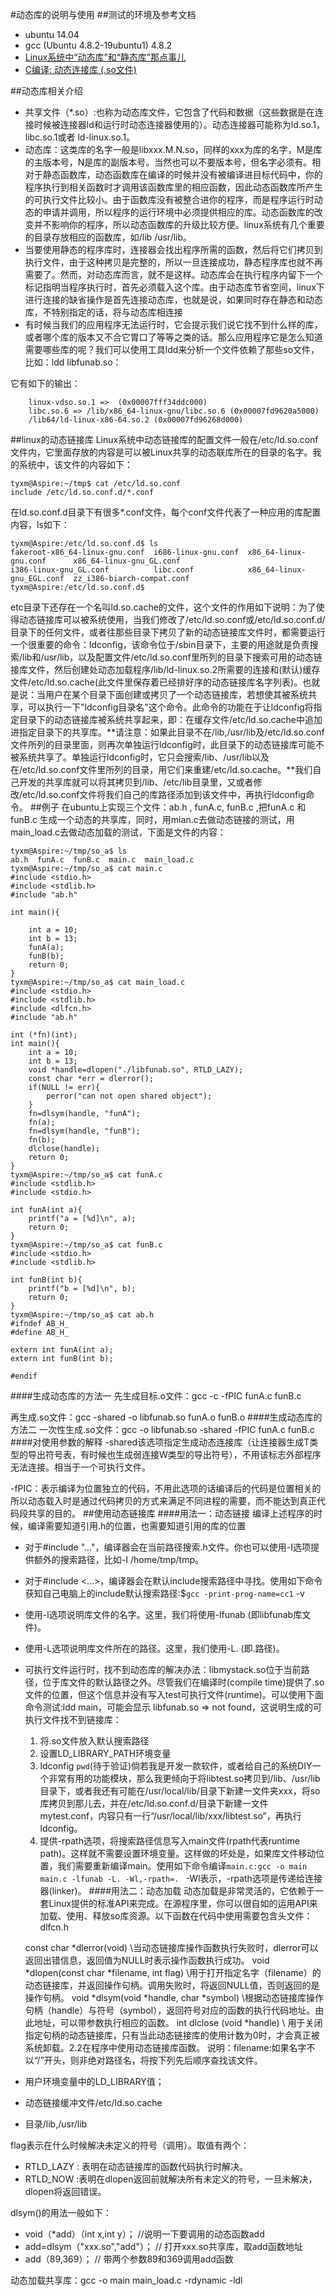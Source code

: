 #动态库的说明与使用
##测试的环境及参考文档
* ubuntu 14.04
* gcc (Ubuntu 4.8.2-19ubuntu1) 4.8.2
* [Linux系统中“动态库”和“静态库”那点事儿 ](http://blog.chinaunix.net/uid-23069658-id-3142046.html)
* [C编译: 动态连接库 (.so文件)](http://www.cnblogs.com/vamei/archive/2013/04/04/2998850.html)

##动态库相关介绍

* 共享文件（*.so）:也称为动态库文件，它包含了代码和数据（这些数据是在连接时候被连接器ld和运行时动态连接器使用的）。动态连接器可能称为ld.so.1，libc.so.1或者 ld-linux.so.1。
* 动态库：这类库的名字一般是libxxx.M.N.so，同样的xxx为库的名字，M是库的主版本号，N是库的副版本号。当然也可以不要版本号，但名字必须有。相对于静态函数库，动态函数库在编译的时候并没有被编译进目标代码中，你的程序执行到相关函数时才调用该函数库里的相应函数，因此动态函数库所产生的可执行文件比较小。由于函数库没有被整合进你的程序，而是程序运行时动态的申请并调用，所以程序的运行环境中必须提供相应的库。动态函数库的改变并不影响你的程序，所以动态函数库的升级比较方便。linux系统有几个重要的目录存放相应的函数库，如/lib /usr/lib。
* 当要使用静态的程序库时，连接器会找出程序所需的函数，然后将它们拷贝到执行文件，由于这种拷贝是完整的，所以一旦连接成功，静态程序库也就不再需要了。然而，对动态库而言，就不是这样。动态库会在执行程序内留下一个标记指明当程序执行时，首先必须载入这个库。由于动态库节省空间，linux下进行连接的缺省操作是首先连接动态库，也就是说，如果同时存在静态和动态库，不特别指定的话，将与动态库相连接
* 有时候当我们的应用程序无法运行时，它会提示我们说它找不到什么样的库，或者哪个库的版本又不合它胃口了等等之类的话。那么应用程序它是怎么知道需要哪些库的呢？我们可以使用工具ldd来分析一个文件依赖了那些so文件，比如：ldd libfunab.so：

它有如下的输出：

        linux-vdso.so.1 =>  (0x00007fff34ddc000)
        libc.so.6 => /lib/x86_64-linux-gnu/libc.so.6 (0x00007fd9620a5000)
        /lib64/ld-linux-x86-64.so.2 (0x00007fd96268d000)
        
##linux的动态链接库
 Linux系统中动态链接库的配置文件一般在/etc/ld.so.conf文件内，它里面存放的内容是可以被Linux共享的动态联库所在的目录的名字。我的系统中，该文件的内容如下：
 
    tyxm@Aspire:~/tmp$ cat /etc/ld.so.conf
    include /etc/ld.so.conf.d/*.conf
在ld.so.conf.d目录下有很多*.conf文件，每个conf文件代表了一种应用的库配置内容，ls如下：

    tyxm@Aspire:/etc/ld.so.conf.d$ ls
    fakeroot-x86_64-linux-gnu.conf  i686-linux-gnu.conf  x86_64-linux-gnu.conf      x86_64-linux-gnu_GL.conf
    i386-linux-gnu_GL.conf          libc.conf            x86_64-linux-gnu_EGL.conf  zz_i386-biarch-compat.conf
    tyxm@Aspire:/etc/ld.so.conf.d$
etc目录下还存在一个名叫ld.so.cache的文件，这个文件的作用如下说明：为了使得动态链接库可以被系统使用，当我们修改了/etc/ld.so.conf或/etc/ld.so.conf.d/目录下的任何文件，或者往那些目录下拷贝了新的动态链接库文件时，都需要运行一个很重要的命令：ldconfig，该命令位于/sbin目录下，主要的用途就是负责搜索/lib和/usr/lib，以及配置文件/etc/ld.so.conf里所列的目录下搜索可用的动态链接库文件，然后创建处动态加载程序/lib/ld-linux.so.2所需要的连接和(默认)缓存文件/etc/ld.so.cache(此文件里保存着已经排好序的动态链接库名字列表)。也就是说：当用户在某个目录下面创建或拷贝了一个动态链接库，若想使其被系统共享，可以执行一下"ldconfig目录名"这个命令。此命令的功能在于让ldconfig将指定目录下的动态链接库被系统共享起来，即：在缓存文件/etc/ld.so.cache中追加进指定目录下的共享库。**请注意：如果此目录不在/lib,/usr/lib及/etc/ld.so.conf文件所列的目录里面，则再次单独运行ldconfig时，此目录下的动态链接库可能不被系统共享了。单独运行ldconfig时，它只会搜索/lib、/usr/lib以及在/etc/ld.so.conf文件里所列的目录，用它们来重建/etc/ld.so.cache。**我们自己开发的共享库就可以将其拷贝到/lib、/etc/lib目录里，又或者修改/etc/ld.so.conf文件将我们自己的库路径添加到该文件中，再执行ldconfig命令。
##例子
在ubuntu上实现三个文件：ab.h ,  funA.c,  funB.c ,把funA.c 和funB.c 生成一个动态的共享库，同时，用mian.c去做动态链接的测试，用main_load.c去做动态加载的测试，下面是文件的内容：

    tyxm@Aspire:~/tmp/so_a$ ls
    ab.h  funA.c  funB.c  main.c  main_load.c
    tyxm@Aspire:~/tmp/so_a$ cat main.c 
    #include <stdio.h>
    #include <stdlib.h>
    #include "ab.h"
    
    int main(){
    
    	int a = 10;
    	int b = 13;
    	funA(a);
    	funB(b);
    	return 0;
    }
    tyxm@Aspire:~/tmp/so_a$ cat main_load.c 
    #include <stdio.h>
    #include <stdlib.h>
    #include <dlfcn.h>
    #include "ab.h"

    int (*fn)(int);
    int main(){
    	int a = 10;
    	int b = 13;
    	void *handle=dlopen("./libfunab.so", RTLD_LAZY);
    	const char *err = dlerror();
    	if(NULL != err){
    		perror("can not open shared object");
    	}
    	fn=dlsym(handle, "funA");
    	fn(a);
    	fn=dlsym(handle, "funB");
    	fn(b);
    	dlclose(handle);
    	return 0;
    }
    tyxm@Aspire:~/tmp/so_a$ cat funA.c 
    #include <stdlib.h>
    #include <stdio.h>
    
    int funA(int a){
    	printf("a = [%d]\n", a);
    	return 0;
    }
    tyxm@Aspire:~/tmp/so_a$ cat funB.c 
    #include <stdio.h>
    #include <stdlib.h>
    
    int funB(int b){
    	printf("b = [%d]\n", b);
    	return 0;
    }
    tyxm@Aspire:~/tmp/so_a$ cat ab.h 
    #ifndef AB_H_
    #define AB_H_
    
    extern int funA(int a);
    extern int funB(int b);
    
    #endif

####生成动态库的方法一
先生成目标.o文件：gcc -c -fPIC funA.c  funB.c

再生成.so文件：gcc -shared -o libfunab.so funA.o funB.o
####生成动态库的方法二
一次性生成.so文件：gcc -o libfunab.so -shared -fPIC  funA.c funB.c
####对使用参数的解释
-shared该选项指定生成动态连接库（让连接器生成T类型的导出符号表，有时候也生成弱连接W类型的导出符号），不用该标志外部程序无法连接。相当于一个可执行文件。

-fPIC：表示编译为位置独立的代码，不用此选项的话编译后的代码是位置相关的所以动态载入时是通过代码拷贝的方式来满足不同进程的需要，而不能达到真正代码段共享的目的。
##使用动态链接库
####用法一：动态链接
编译上述程序的时候，编译需要知道引用.h的位置，也需要知道引用的库的位置

* 对于#include "..."，编译器会在当前路径搜索.h文件。你也可以使用-I选项提供额外的搜索路径，比如-I /home/tmp/tmp。
* 对于#include <...>，编译器会在默认include搜索路径中寻找。使用如下命令获知自己电脑上的include默认搜索路径:$`gcc -print-prog-name=cc1` -v  
* 使用-l选项说明库文件的名字。这里，我们将使用-lfunab (即libfunab库文件)。
* 使用-L选项说明库文件所在的路径。这里，我们使用-L. (即.路径)。
* 可执行文件运行时，找不到动态库的解决办法：libmystack.so位于当前路径，位于库文件的默认路径之外。尽管我们在编译时(compile time)提供了.so文件的位置，但这个信息并没有写入test可执行文件(runtime)。可以使用下面命令测试:ldd main，可能会显示  libfunab.so => not found，这说明生成的可执行文件找不到链接库：
    1. 将.so文件放入默认搜索路径
    2. 设置LD_LIBRARY_PATH环境变量
    3. ldconfig `pwd`(待于验证)倘若我是开发一款软件，或者给自己的系统DIY一个非常有用的功能模块，那么我更倾向于将libtest.so拷贝到/lib、/usr/lib目录下，或者我还有可能在/usr/local/lib/目录下新建一文件夹xxx，将so库拷贝到那儿去，并在/etc/ld.so.conf.d/目录下新建一文件mytest.conf，内容只有一行“/usr/local/lib/xxx/libtest.so”，再执行ldconfig。
    4. 提供-rpath选项，将搜索路径信息写入main文件(rpath代表runtime path)。这样就不需要设置环境变量。这样做的坏处是，如果库文件移动位置，我们需要重新编译main。使用如下命令编译`main.c:gcc -o main main.c -lfunab -L. -Wl,-rpath=. `          -Wl表示，-rpath选项是传递给连接器(linker)。
####用法二：动态加载
动态加载是非常灵活的，它依赖于一套Linux提供的标准API来完成。在源程序里，你可以很自如的运用API来加载、使用、释放so库资源。以下函数在代码中使用需要包含头文件：dlfcn.h

    const char *dlerror(void)   \\当动态链接库操作函数执行失败时，dlerror可以返回出错信息，返回值为NULL时表示操作函数执行成功。
    void *dlopen(const char *filename, int flag)  \\用于打开指定名字（filename）的动态链接库，并返回操作句柄。调用失败时，将返回NULL值，否则返回的是操作句柄。
    void *dlsym(void *handle, char *symbol)  \\根据动态链接库操作句柄（handle）与符号（symbol），返回符号对应的函数的执行代码地址。由此地址，可以带参数执行相应的函数。
    int dlclose (void *handle) \\ 用于关闭指定句柄的动态链接库，只有当此动态链接库的使用计数为0时，才会真正被系统卸载。2.2在程序中使用动态链接库函数。
说明：filename:如果名字不以“/”开头，则非绝对路径名，将按下列先后顺序查找该文件。

* 用户环境变量中的LD_LIBRARY值；
* 动态链接缓冲文件/etc/ld.so.cache
* 目录/lib,/usr/lib

flag表示在什么时候解决未定义的符号（调用）。取值有两个：

*  RTLD_LAZY : 表明在动态链接库的函数代码执行时解决。
* RTLD_NOW :表明在dlopen返回前就解决所有未定义的符号，一旦未解决，dlopen将返回错误。

dlsym()的用法一般如下：

* void（*add）（int x,int y）； //说明一下要调用的动态函数add 
* add=dlsym（"xxx.so","add"）； // 打开xxx.so共享库，取add函数地址
* add（89,369）； // 带两个参数89和369调用add函数 

动态加载共享库：gcc -o main main_load.c -rdynamic -ldl
